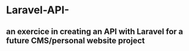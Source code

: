 # Laravel-API-
## an exercice in creating an API with Laravel for a future CMS/personal website project